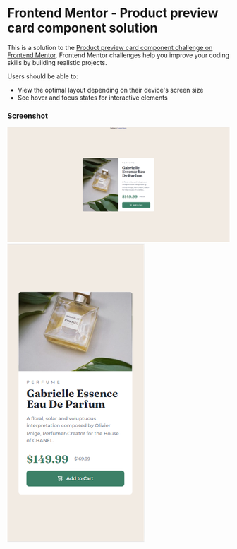 # Frontend Mentor - Product preview card component solution

This is a solution to the [Product preview card component challenge on Frontend Mentor](https://www.frontendmentor.io/challenges/product-preview-card-component-GO7UmttRfa). Frontend Mentor challenges help you improve your coding skills by building realistic projects. 

Users should be able to:

- View the optimal layout depending on their device's screen size
- See hover and focus states for interactive elements

### Screenshot

![](./screenshot1.png)
![](./screenshot2.png)
